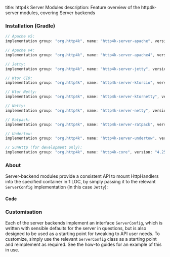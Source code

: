 title: http4k Server Modules
description: Feature overview of the http4k-server modules, covering Server backends

### Installation (Gradle)

```groovy
// Apache v5: 
implementation group: "org.http4k", name: "http4k-server-apache", version: "4.25.10.0"

// Apache v4: 
implementation group: "org.http4k", name: "http4k-server-apache4", version: "4.25.10.0"

// Jetty: 
implementation group: "org.http4k", name: "http4k-server-jetty", version: "4.25.10.0"

// Ktor CIO: 
implementation group: "org.http4k", name: "http4k-server-ktorcio", version: "4.25.10.0"

// Ktor Netty: 
implementation group: "org.http4k", name: "http4k-server-ktornetty", version: "4.25.10.0"

// Netty: 
implementation group: "org.http4k", name: "http4k-server-netty", version: "4.25.10.0"

// Ratpack: 
implementation group: "org.http4k", name: "http4k-server-ratpack", version: "4.25.10.0"

// Undertow: 
implementation group: "org.http4k", name: "http4k-server-undertow", version: "4.25.10.0"

// SunHttp (for development only): 
implementation group: "org.http4k", name: "http4k-core", version: "4.25.10.0"
```

### About
Server-backend modules provide a consistent API to mount HttpHandlers into the specified container in 1 LOC, by 
simply passing it to the relevant `ServerConfig` implementation (in this case `Jetty`):

#### Code [<img class="octocat"/>](https://github.com/http4k/http4k/blob/master/src/docs/guide/reference/servers/example_http.kt)

<script src="https://gist-it.appspot.com/https://github.com/http4k/http4k/blob/master/src/docs/guide/reference/servers/example_http.kt"></script>

### Customisation
Each of the server backends implement an interface `ServerConfig`, which is written with sensible defaults for the server in questions, 
but is also designed to be used as a starting point for tweaking to API user needs. To customize, simply use the relevant `ServerConfig` 
class as a starting point and reimplement as required. See the how-to guides for an example of this in use.

